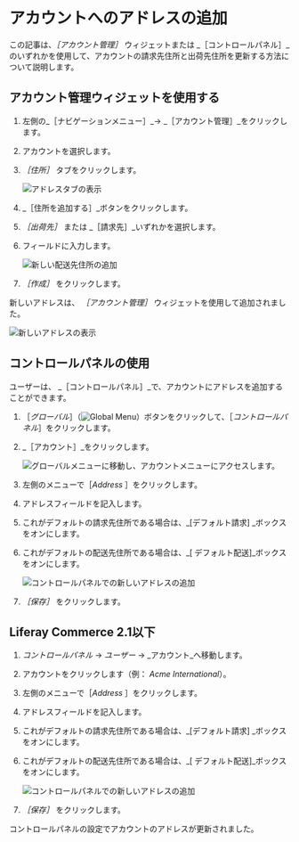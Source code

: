 # アカウントへのアドレスの追加

この記事は、_［アカウント管理］_ ウィジェットまたは _［コントロールパネル］_のいずれかを使用して、アカウントの請求先住所と出荷先住所を更新する方法について説明します。

## アカウント管理ウィジェットを使用する

1. 左側の_［ナビゲーションメニュー］_→ _［アカウント管理］_をクリックします。
1. アカウントを選択します。
1. _［住所］_ タブをクリックします。

    ![アドレスタブの表示](./adding-addresses-to-an-account/images/01.png)

1. _［住所を追加する］_ボタンをクリックします。
1. _［出荷先］_ または _［請求先］_いずれかを選択します。
1. フィールドに入力します。

    ![新しい配送先住所の追加](./adding-addresses-to-an-account/images/02.png)

1. _［作成］_ をクリックします。

新しいアドレスは、 _［アカウント管理］_ ウィジェットを使用して追加されました。

![新しいアドレスの表示](./adding-addresses-to-an-account/images/03.png)

## コントロールパネルの使用

ユーザーは、 _［コントロールパネル］_で、アカウントにアドレスを追加することができます。

1. ［_グローバル_］（![Global Menu](../../images/icon-applications-menu.png)）ボタンをクリックして、［_コントロールパネル_］をクリックします。
1. _［アカウント］_をクリックします。

    ![グローバルメニューに移動し、アカウントメニューにアクセスします。](./adding-addresses-to-an-account/images/05.png)

1. 左側のメニューで［_Address_ ］をクリックします。
1. アドレスフィールドを記入します。
1. これがデフォルトの請求先住所である場合は、_[デフォルト請求] _ボックスをオンにします。
1. これがデフォルトの配送先住所である場合は、_[ デフォルト配送]_ボックスをオンにします。

   ![コントロールパネルでの新しいアドレスの追加](./adding-addresses-to-an-account/images/04.png)

1. _［保存］_ をクリックします。

## Liferay Commerce 2.1以下

1. _コントロールパネル_ → _ユーザー_ → _アカウント_へ移動します。
1. アカウントをクリックします（例： _Acme International_）。
1. 左側のメニューで［_Address_ ］をクリックします。
1. アドレスフィールドを記入します。
1. これがデフォルトの請求先住所である場合は、_[デフォルト請求] _ボックスをオンにします。
1. これがデフォルトの配送先住所である場合は、_[ デフォルト配送]_ボックスをオンにします。

   ![コントロールパネルでの新しいアドレスの追加](./adding-addresses-to-an-account/images/04.png)

1. _［保存］_ をクリックします。

コントロールパネルの設定でアカウントのアドレスが更新されました。
